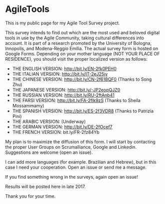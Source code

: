 # AgileTools

This is my public page for my Agile Tool Survey project.

This survey intends to find out which are the most used and beloved digital tools in use by the Agile Community, taking cultural differences into account. It is part of a research promoted by the University of Bologna, Innopolis, and Modena-Reggio Emilia. 
The actual survey form is hosted on Google Forms. Depending on your mother language (NOT YOUR PLACE OF RESIDENCE), you should visit the proper localized version as follows: 

* THE ENGLISH VERSION: http://bit.ly/EN-2fk0PEH0
* THE ITALIAN VERSION: http://bit.ly/IT-2eJ25jv
* THE CHINESE VERSION: http://bit.ly/CN-2f61BQF0 (Thanks to Song Zhu)
* THE JAPANESE VERSION: http://bit.ly/-JP2eopQJZ0
* THE RUSSIAN VERSION: http://bit.ly/RU-2ftAnb41
* THE FARSI VERSION: http://bit.ly/FA-2flk9zS (Thanks to Sheila Mossammamy)
* THE SPANISH VERSION: http://bit.ly/ES-2f3VDR8 (Thanks to Patrizia Pini)
* THE ARABIC VERSION: (Underway)
* THE GERMAN VERSION: http://bit.ly/DE-2fOcef7
* THE FRENCH VERSION: bit.ly/FR-2fz84Yb

My plan is to maximize the diffusion of this form. I will start by contacting the proper User Groups on Scrumalliance, Google and Linkedin. Suggestions are welcome (open an issue). 

I can add more languages (for example. Brazilian and Hebrew), but in this case I need your cooperation. Open an issue or send me a message.  

If you find something wrong in the surveys, again open an issue!

Results will be posted here in late 2017. 

Thank you for your time. 
